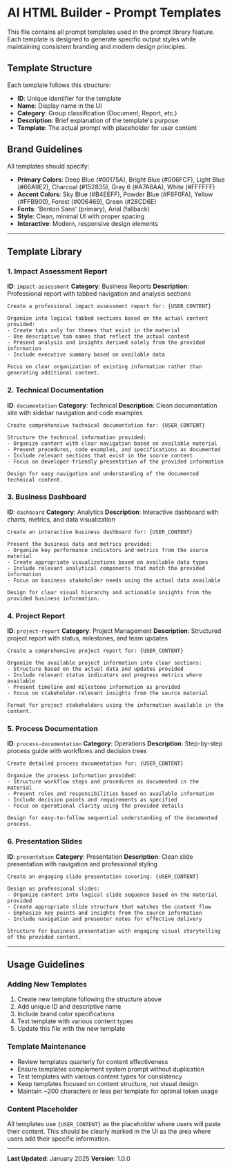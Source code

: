 # AI HTML Builder - Prompt Templates

This file contains all prompt templates used in the prompt library feature. Each template is designed to generate specific output styles while maintaining consistent branding and modern design principles.

## Template Structure

Each template follows this structure:
- **ID**: Unique identifier for the template
- **Name**: Display name in the UI
- **Category**: Group classification (Document, Report, etc.)
- **Description**: Brief explanation of the template's purpose
- **Template**: The actual prompt with placeholder for user content

## Brand Guidelines

All templates should specify:
- **Primary Colors**: Deep Blue (#00175A), Bright Blue (#006FCF), Light Blue (#66A9E2), Charcoal (#152835), Gray 6 (#A7A8AA), White (#FFFFFF)
- **Accent Colors**: Sky Blue (#B4EEFF), Powder Blue (#F6F0FA), Yellow (#FFB900), Forest (#006469), Green (#28CD6E)  
- **Fonts**: 'Benton Sans' (primary), Arial (fallback)
- **Style**: Clean, minimal UI with proper spacing
- **Interactive**: Modern, responsive design elements

---

## Template Library

### 1. Impact Assessment Report
**ID**: `impact-assessment`
**Category**: Business Reports
**Description**: Professional report with tabbed navigation and analysis sections

```
Create a professional impact assessment report for: {USER_CONTENT}

Organize into logical tabbed sections based on the actual content provided:
- Create tabs only for themes that exist in the material
- Use descriptive tab names that reflect the actual content
- Present analysis and insights derived solely from the provided information
- Include executive summary based on available data

Focus on clear organization of existing information rather than generating additional content.
```

### 2. Technical Documentation
**ID**: `documentation`
**Category**: Technical
**Description**: Clean documentation site with sidebar navigation and code examples

```
Create comprehensive technical documentation for: {USER_CONTENT}

Structure the technical information provided:
- Organize content with clear navigation based on available material
- Present procedures, code examples, and specifications as documented
- Include relevant sections that exist in the source content
- Focus on developer-friendly presentation of the provided information

Design for easy navigation and understanding of the documented technical content.
```

### 3. Business Dashboard
**ID**: `dashboard`
**Category**: Analytics
**Description**: Interactive dashboard with charts, metrics, and data visualization

```
Create an interactive business dashboard for: {USER_CONTENT}

Present the business data and metrics provided:
- Organize key performance indicators and metrics from the source material
- Create appropriate visualizations based on available data types
- Include relevant analytical components that match the provided information
- Focus on business stakeholder needs using the actual data available

Design for clear visual hierarchy and actionable insights from the provided business information.
```

### 4. Project Report
**ID**: `project-report`
**Category**: Project Management
**Description**: Structured project report with status, milestones, and team updates

```
Create a comprehensive project report for: {USER_CONTENT}

Organize the available project information into clear sections:
- Structure based on the actual data and updates provided
- Include relevant status indicators and progress metrics where available
- Present timeline and milestone information as provided
- Focus on stakeholder-relevant insights from the source material

Format for project stakeholders using the information available in the content.
```

### 5. Process Documentation
**ID**: `process-documentation`
**Category**: Operations
**Description**: Step-by-step process guide with workflows and decision trees

```
Create detailed process documentation for: {USER_CONTENT}

Organize the process information provided:
- Structure workflow steps and procedures as documented in the material
- Present roles and responsibilities based on available information
- Include decision points and requirements as specified
- Focus on operational clarity using the provided details

Design for easy-to-follow sequential understanding of the documented process.
```

### 6. Presentation Slides
**ID**: `presentation`
**Category**: Presentation
**Description**: Clean slide presentation with navigation and professional styling

```
Create an engaging slide presentation covering: {USER_CONTENT}

Design as professional slides:
- Organize content into logical slide sequence based on the material provided
- Create appropriate slide structure that matches the content flow
- Emphasize key points and insights from the source information
- Include navigation and presenter notes for effective delivery

Structure for business presentation with engaging visual storytelling of the provided content.
```

---

## Usage Guidelines

### Adding New Templates
1. Create new template following the structure above
2. Add unique ID and descriptive name
3. Include brand color specifications
4. Test template with various content types
5. Update this file with the new template

### Template Maintenance
- Review templates quarterly for content effectiveness
- Ensure templates complement system prompt without duplication
- Test templates with various content types for consistency
- Keep templates focused on content structure, not visual design
- Maintain ~200 characters or less per template for optimal token usage

### Content Placeholder
All templates use `{USER_CONTENT}` as the placeholder where users will paste their content. This should be clearly marked in the UI as the area where users add their specific information.

---

**Last Updated**: January 2025
**Version**: 1.0.0